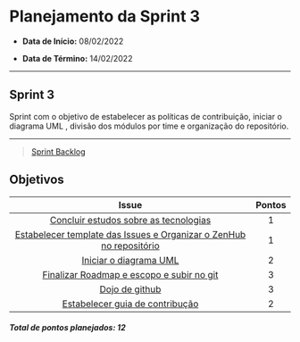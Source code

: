 # Planejamento da Sprint 3

- **Data de Início:** 08/02/2022

- **Data de Término:** 14/02/2022

---

## Sprint 3

Sprint com o objetivo de estabelecer as políticas de contribuição, iniciar o diagrama UML , divisão  dos módulos por time e organização do repositório.

---

> [Sprint Backlog](https://github.com/fga-eps-mds/Tema-02/milestone/3)

## Objetivos

|                                      Issue                                       | Pontos |
| :------------------------------------------------------------------------------: | :----: |
| [Concluir estudos sobre as tecnologias ](https://github.com/fga-eps-mds/Tema-02/issues/10) |   1    |
| [Estabelecer template das Issues e Organizar o ZenHub no repositório](https://github.com/fga-eps-mds/Tema-02/issues/34) |   1    |
|               [Iniciar o diagrama UML]()      |   2    |
|[Finalizar Roadmap e escopo e subir no git](https://github.com/fga-eps-mds/Tema-02/issues/43)   |   3    |
|        [Dojo de github](https://github.com/fga-eps-mds/Tema-02/issues/13)        |   3    |
|    [Estabelecer guia de contribução](https://github.com/fga-eps-mds/Tema-02/issues/42)     |   2    |


<h4><i>Total de pontos planejados: 12</i></h4>
